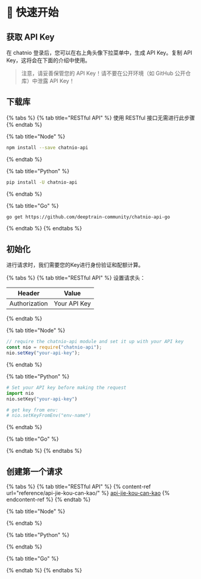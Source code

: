 # 👋 快速开始

## 获取 API Key

在 chatnio 登录后，您可以在右上角头像下拉菜单中，生成 API Key。复制 API Key，这将会在下面的介绍中使用。

> 注意，请妥善保管您的 API Key！请不要在公开环境（如 GitHub 公开仓库）中泄露 API Key！

## 下载库



{% tabs %}
{% tab title="RESTful API" %}
使用 RESTful 接口无需进行此步骤
{% endtab %}

{% tab title="Node" %}
```sh
npm install --save chatnio-api
```
{% endtab %}

{% tab title="Python" %}
```sh
pip install -U chatnio-api
```
{% endtab %}

{% tab title="Go" %}
```sh
go get https://github.com/deeptrain-community/chatnio-api-go
```
{% endtab %}
{% endtabs %}

## 初始化

进行请求时，我们需要您的Key进行身份验证和配额计算。

{% tabs %}
{% tab title="RESTful API" %}
设置请求头：

| Header        | Value        |
| ------------- | ------------ |
| Authorization | Your API Key |
{% endtab %}

{% tab title="Node" %}
```javascript
// require the chatnio-api module and set it up with your API key
const nio = require("chatnio-api");
nio.setKey("your-api-key");
```
{% endtab %}

{% tab title="Python" %}
```python
# Set your API key before making the request
import nio
nio.setKey("your-api-key")

# get key from env:
# nio.setKeyFromEnv("env-name")
```
{% endtab %}

{% tab title="Go" %}

{% endtab %}
{% endtabs %}

## &#x20;创建第一个请求

{% tabs %}
{% tab title="RESTful API" %}
{% content-ref url="reference/api-jie-kou-can-kao/" %}
[api-jie-kou-can-kao](reference/api-jie-kou-can-kao/)
{% endcontent-ref %}
{% endtab %}

{% tab title="Node" %}

{% endtab %}

{% tab title="Python" %}

{% endtab %}

{% tab title="Go" %}

{% endtab %}
{% endtabs %}
